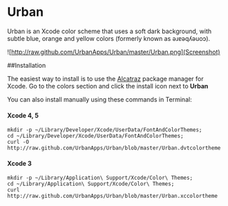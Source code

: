 # Urban


Urban is an Xcode color scheme that uses a soft dark background, with subtle blue, orange and yellow colors (formerly known as ǝɹɐǝqʎǝuoɔ).

![http://raw.github.com/UrbanApps/Urban/master/Urban.png](Screenshot)

##Installation


The easiest way to install is to use the [Alcatraz](https://github.com/supermarin/Alcatraz) package manager for Xcode. Go to the colors section and click the install icon next to **Urban**

You can also install manually using these commands in Terminal:


#### Xcode 4, 5

    mkdir -p ~/Library/Developer/Xcode/UserData/FontAndColorThemes;
    cd ~/Library/Developer/Xcode/UserData/FontAndColorThemes;
    curl -O http://raw.github.com/UrbanApps/Urban/blob/master/Urban.dvtcolortheme
    

#### Xcode 3

    mkdir -p ~/Library/Application\ Support/Xcode/Color\ Themes;
    cd ~/Library/Application\ Support/Xcode/Color\ Themes;
    curl http://raw.github.com/UrbanApps/Urban/blob/master/Urban.xccolortheme
